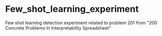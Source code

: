 # Few_shot_learning_experiment
Few shot learning detection experiment related to problem 201 from "200 Concrete Problems In Interpretability Spreadsheet"
